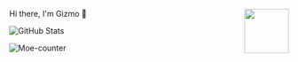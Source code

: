 <p>
  <img src="https://assets.liuli.lol/file/lumina-moe/icons/icon.png" width="80" height="80" align="right">
  <p>Hi there, I'm Gizmo 👋</p>
</p>

![GitHub Stats](https://github-stats.liuli.lol/api?username=GizmoOAO&show_icons=true&include_all_commits=true&count_private=true&theme=vue)

![Moe-counter](https://moe-counter-vercel.vercel.app/get/@gizmo.github?theme=rule34)

